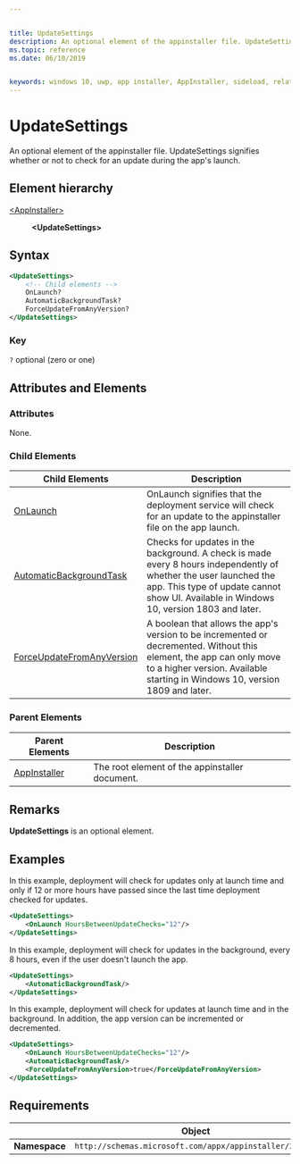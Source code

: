 ```yaml
---


title: UpdateSettings
description: An optional element of the appinstaller file. UpdateSettings signifies whether or not to check for an update during the app's launch. 
ms.topic: reference
ms.date: 06/10/2019


keywords: windows 10, uwp, app installer, AppInstaller, sideload, related set, optional packages
---
```


# UpdateSettings

An optional element of the appinstaller file. UpdateSettings signifies whether or not to check for an update during the app's launch. 

## Element hierarchy

<dl>
<dt><a href="element-appinstaller.md">&lt;AppInstaller&gt;</a></dt>
<dd>
    <dl>
        <dt><b>&lt;UpdateSettings&gt;</b></dt>
    </dl>
</dd>
</dl>

## Syntax
``` xml 
<UpdateSettings>
    <!-- Child elements -->
    OnLaunch?
    AutomaticBackgroundTask?
    ForceUpdateFromAnyVersion?
</UpdateSettings>
```

### Key
`?` optional (zero or one)


## Attributes and Elements

### Attributes

None.


### Child Elements

<Include links to child elements>

| Child Elements | Description |
|----------------|-------------|
| [OnLaunch](element-onlaunch.md) |  OnLaunch signifies that the deployment service will check for an update to the appinstaller file on the app launch. |
| [AutomaticBackgroundTask](element-automatic-background-task.md) |Checks for updates in the background. A check is made every 8 hours independently of whether the user launched the app. This type of update cannot show UI. Available in Windows 10, version 1803 and later. |
| [ForceUpdateFromAnyVersion](element-force-update-from-any-version.md) |A boolean that allows the app's version to be incremented or decremented. Without this element, the app can only move to a higher version. Available starting in Windows 10, version 1809 and later. |

### Parent Elements

| Parent Elements | Description |
|-----------------|-------------|
| [AppInstaller](element-appinstaller.md) | The root element of the appinstaller document. |

## Remarks
**UpdateSettings** is an optional element. 

## Examples

In this example, deployment will check for updates only at launch time and only if 12 or more hours have passed since the last time deployment checked for updates.

``` xml    
<UpdateSettings>
    <OnLaunch HoursBetweenUpdateChecks="12"/>
</UpdateSettings>
```

In this example, deployment will check for updates in the background, every 8 hours, even if the user doesn't launch the app.

``` xml  
<UpdateSettings>
    <AutomaticBackgroundTask/>
</UpdateSettings>
```

In this example, deployment will check for updates at launch time and in the background. In addition, the app version can be incremented or decremented.

``` xml  
<UpdateSettings>
    <OnLaunch HoursBetweenUpdateChecks="12"/>
    <AutomaticBackgroundTask/>
    <ForceUpdateFromAnyVersion>true</ForceUpdateFromAnyVersion>
</UpdateSettings>
```


## Requirements

|               |     Object                                                        |
|---------------|-------------------------------------------------------------|
| **Namespace** | `http://schemas.microsoft.com/appx/appinstaller/2017/2` |

